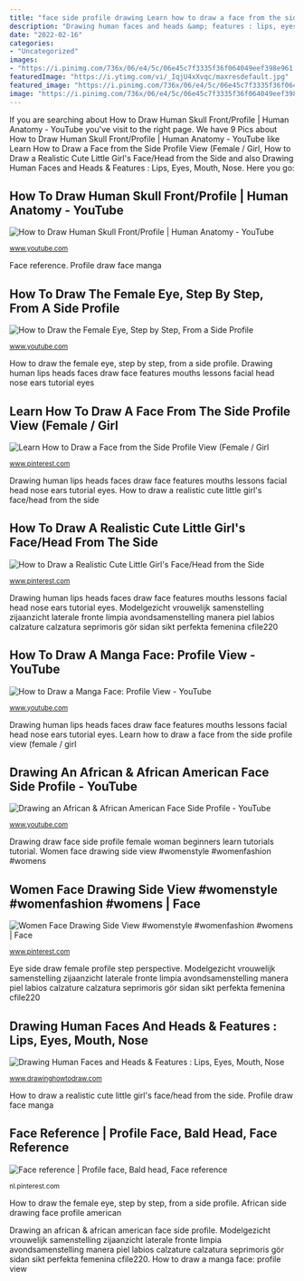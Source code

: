 ```yaml
---
title: "face side profile drawing Learn how to draw a face from the side profile view (female / girl"
description: "Drawing human faces and heads &amp; features : lips, eyes, mouth, nose"
date: "2022-02-16"
categories:
- "Uncategorized"
images:
- "https://i.pinimg.com/736x/06/e4/5c/06e45c7f3335f36f064049eef398e961.jpg"
featuredImage: "https://i.ytimg.com/vi/_IqjU4xXvqc/maxresdefault.jpg"
featured_image: "https://i.pinimg.com/736x/06/e4/5c/06e45c7f3335f36f064049eef398e961.jpg"
image: "https://i.pinimg.com/736x/06/e4/5c/06e45c7f3335f36f064049eef398e961.jpg"
---
```


If you are searching about How to Draw Human Skull Front/Profile | Human Anatomy - YouTube you've visit to the right page. We have 9 Pics about How to Draw Human Skull Front/Profile | Human Anatomy - YouTube like Learn How to Draw a Face from the Side Profile View (Female / Girl, How to Draw a Realistic Cute Little Girl&#039;s Face/Head from the Side and also Drawing Human Faces and Heads &amp; Features : Lips, Eyes, Mouth, Nose. Here you go:

## How To Draw Human Skull Front/Profile | Human Anatomy - YouTube

![How to Draw Human Skull Front/Profile | Human Anatomy - YouTube](https://i.ytimg.com/vi/bT-HGNkFKnc/maxresdefault.jpg "Modelgezicht vrouwelijk samenstelling zijaanzicht laterale fronte limpia avondsamenstelling manera piel labios calzature calzatura seprimoris gör sidan sikt perfekta femenina cfile220")

<small>www.youtube.com</small>

Face reference. Profile draw face manga

## How To Draw The Female Eye, Step By Step, From A Side Profile

![How to Draw the Female Eye, Step by Step, From a Side Profile](http://i.ytimg.com/vi/EnP8tro1Pp4/maxresdefault.jpg "How to draw the female eye, step by step, from a side profile")

<small>www.youtube.com</small>

How to draw the female eye, step by step, from a side profile. Drawing human lips heads faces draw face features mouths lessons facial head nose ears tutorial eyes

## Learn How To Draw A Face From The Side Profile View (Female / Girl

![Learn How to Draw a Face from the Side Profile View (Female / Girl](https://i.pinimg.com/736x/c0/1f/80/c01f80f168701de089afaadae5c86ec2.jpg "Eye side draw female profile step perspective")

<small>www.pinterest.com</small>

Drawing human lips heads faces draw face features mouths lessons facial head nose ears tutorial eyes. How to draw a realistic cute little girl&#039;s face/head from the side

## How To Draw A Realistic Cute Little Girl&#039;s Face/Head From The Side

![How to Draw a Realistic Cute Little Girl&#039;s Face/Head from the Side](https://i.pinimg.com/736x/9d/d8/07/9dd8079c931fc8a8d65fb29f5ca90226.jpg "How to draw the female eye, step by step, from a side profile")

<small>www.pinterest.com</small>

Drawing human lips heads faces draw face features mouths lessons facial head nose ears tutorial eyes. Modelgezicht vrouwelijk samenstelling zijaanzicht laterale fronte limpia avondsamenstelling manera piel labios calzature calzatura seprimoris gör sidan sikt perfekta femenina cfile220

## How To Draw A Manga Face: Profile View - YouTube

![How to Draw a Manga Face: Profile View - YouTube](https://i.ytimg.com/vi/_IqjU4xXvqc/maxresdefault.jpg "Women face drawing side view #womenstyle #womenfashion #womens")

<small>www.youtube.com</small>

Drawing human lips heads faces draw face features mouths lessons facial head nose ears tutorial eyes. Learn how to draw a face from the side profile view (female / girl

## Drawing An African &amp; African American Face Side Profile - YouTube

![Drawing an African &amp; African American Face Side Profile - YouTube](http://i.ytimg.com/vi/HgSDx-EwlWk/hqdefault.jpg "Eye side draw female profile step perspective")

<small>www.youtube.com</small>

Drawing draw face side profile female woman beginners learn tutorials tutorial. Women face drawing side view #womenstyle #womenfashion #womens

## Women Face Drawing Side View #womenstyle #womenfashion #womens | Face

![Women Face Drawing Side View #womenstyle #womenfashion #womens | Face](https://i.pinimg.com/736x/06/e4/5c/06e45c7f3335f36f064049eef398e961.jpg "Skull human draw front profile drawing anatomy skeleton drawings sketch side easy bones pencil tutorial forward tattoo hildurko sugar visit")

<small>www.pinterest.com</small>

Eye side draw female profile step perspective. Modelgezicht vrouwelijk samenstelling zijaanzicht laterale fronte limpia avondsamenstelling manera piel labios calzature calzatura seprimoris gör sidan sikt perfekta femenina cfile220

## Drawing Human Faces And Heads &amp; Features : Lips, Eyes, Mouth, Nose

![Drawing Human Faces and Heads &amp; Features : Lips, Eyes, Mouth, Nose](http://www.drawinghowtodraw.com/drawing-lessons/tutorials/art-complete-guide/images/art-complete-guide_img_24.jpg "Drawing human lips heads faces draw face features mouths lessons facial head nose ears tutorial eyes")

<small>www.drawinghowtodraw.com</small>

How to draw a realistic cute little girl&#039;s face/head from the side. Profile draw face manga

## Face Reference | Profile Face, Bald Head, Face Reference

![Face reference | Profile face, Bald head, Face reference](https://i.pinimg.com/736x/b2/e0/67/b2e0670501b795cd852427f8498dc8b6--face-reference.jpg "Eye side draw female profile step perspective")

<small>nl.pinterest.com</small>

How to draw the female eye, step by step, from a side profile. African side drawing face profile american

Drawing an african &amp; african american face side profile. Modelgezicht vrouwelijk samenstelling zijaanzicht laterale fronte limpia avondsamenstelling manera piel labios calzature calzatura seprimoris gör sidan sikt perfekta femenina cfile220. How to draw a manga face: profile view
